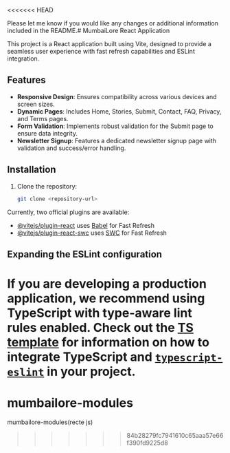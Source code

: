 <<<<<<< HEAD

Please let me know if you would like any changes or additional information included in the README.# MumbaiLore React Application

This project is a React application built using Vite, designed to provide a seamless user experience with fast refresh capabilities and ESLint integration.

## Features
- **Responsive Design**: Ensures compatibility across various devices and screen sizes.
- **Dynamic Pages**: Includes Home, Stories, Submit, Contact, FAQ, Privacy, and Terms pages.
- **Form Validation**: Implements robust validation for the Submit page to ensure data integrity.
- **Newsletter Signup**: Features a dedicated newsletter signup page with validation and success/error handling.

## Installation
1. Clone the repository:
   ```bash
   git clone <repository-url>
   ```

Currently, two official plugins are available:

- [@vitejs/plugin-react](https://github.com/vitejs/vite-plugin-react/blob/main/packages/plugin-react) uses [Babel](https://babeljs.io/) for Fast Refresh
- [@vitejs/plugin-react-swc](https://github.com/vitejs/vite-plugin-react/blob/main/packages/plugin-react-swc) uses [SWC](https://swc.rs/) for Fast Refresh

## Expanding the ESLint configuration

If you are developing a production application, we recommend using TypeScript with type-aware lint rules enabled. Check out the [TS template](https://github.com/vitejs/vite/tree/main/packages/create-vite/template-react-ts) for information on how to integrate TypeScript and [`typescript-eslint`](https://typescript-eslint.io) in your project.
=======
# mumbailore-modules
mumbailore-modules(recte js)
>>>>>>> 84b28279fc7941610c65aaa57e66f390fd9225d8
